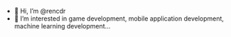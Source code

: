 - 👋 Hi, I’m @rencdr
- 👀 I’m interested in game development, mobile application development, machine learning development...


<!---
rencdr/rencdr is a ✨ special ✨ repository because its `README.md` (this file) appears on your GitHub profile.
You can click the Preview link to take a look at your changes.
--->
